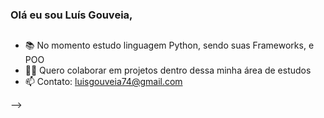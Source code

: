 ### Olá eu sou Luís Gouveia,

##

- 📚 No momento estudo linguagem Python, sendo suas Frameworks, e POO
- 🤝🏿 Quero colaborar em projetos dentro dessa minha área de estudos
- 📫 Contato: luisgouveia74@gmail.com

-->
